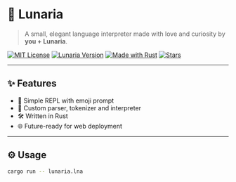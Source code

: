 # 🌙 Lunaria

> A small, elegant language interpreter made with love and curiosity by **you + Lunaria**.

[![MIT License](https://img.shields.io/badge/license-MIT-blue.svg)](LICENSE)
[![Lunaria Version](https://img.shields.io/badge/version-0.1.0-purple)](https://github.com/tuusuario/lunaria)
[![Made with Rust](https://img.shields.io/badge/made%20with-Rust-orange)](https://www.rust-lang.org/)
[![Stars](https://img.shields.io/github/stars/NadieAishi/lunaria?style=social)](https://github.com/NadieAishi/lunaria/stargazers)

---

## ✨ Features

- 📜 Simple REPL with emoji prompt
- 🧠 Custom parser, tokenizer and interpreter
- 🛠️ Written in Rust
- 🌐 Future-ready for web deployment

---

## ⚙️ Usage

```bash
cargo run -- lunaria.lna